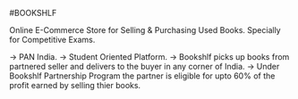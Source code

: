 #BOOKSHLF

Online E-Commerce Store for Selling & Purchasing Used Books. Specially for Competitive Exams.

-> PAN India.
-> Student Oriented Platform.
-> Bookshlf picks up books from partnered seller and delivers to the buyer in any corner of India.
-> Under Bookshlf Partnership Program the partner is eligible for upto 60% of the profit earned by selling thier books.
